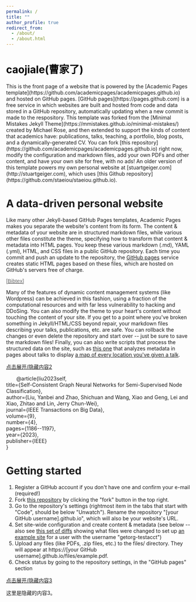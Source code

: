 ```yaml
---
permalink: /
title: ""
author_profile: true
redirect_from: 
  - /about/
  - /about.html
---
```


<h1 style="color: #000000;"> caojiale(曹家了)</h1>
This is the front page of a website that is powered by the [Academic Pages template](https://github.com/academicpages/academicpages.github.io) and hosted on GitHub pages. [GitHub pages](https://pages.github.com) is a free service in which websites are built and hosted from code and data stored in a GitHub repository, automatically updating when a new commit is made to the respository. This template was forked from the [Minimal Mistakes Jekyll Theme](https://mmistakes.github.io/minimal-mistakes/) created by Michael Rose, and then extended to support the kinds of content that academics have: publications, talks, teaching, a portfolio, blog posts, and a dynamically-generated CV. You can fork [this repository](https://github.com/academicpages/academicpages.github.io) right now, modify the configuration and markdown files, add your own PDFs and other content, and have your own site for free, with no ads! An older version of this template powers my own personal website at [stuartgeiger.com](http://stuartgeiger.com), which uses [this Github repository](https://github.com/staeiou/staeiou.github.io).


A data-driven personal website
======
Like many other Jekyll-based GitHub Pages templates, Academic Pages makes you separate the website's content from its form. The content & metadata of your website are in structured markdown files, while various other files constitute the theme, specifying how to transform that content & metadata into HTML pages. You keep these various markdown (.md), YAML (.yml), HTML, and CSS files in a public GitHub repository. Each time you commit and push an update to the repository, the [GitHub pages](https://pages.github.com/) service creates static HTML pages based on these files, which are hosted on GitHub's servers free of charge.
<P>
<SCRIPT type=text/javascript>
<!--
// Toggle Display of BibTeX
function toggleBibtex(articleid) {
  var bib = document.getElementById(articleid);
  // Toggle
    if(bib.style.display == "none") {
      bib.style.display = "";
    }
    else {
      bib.style.display = "none";
    }
}
-->
</SCRIPT>

<SCRIPT type=text/javascript>

  var _gaq = _gaq || [];
  _gaq.push(['_setAccount', 'UA-40926388-1']);
  _gaq.push(['_trackPageview']);

  (function() {
    var ga = document.createElement('script'); ga.type = 'text/javascript'; ga.async = true;
    ga.src = ('https:' == document.location.protocol ? 'https://ssl' : 'http://www') + '.google-analytics.com/ga.js';
    var s = document.getElementsByTagName('script')[0]; s.parentNode.insertBefore(ga, s);
  })();

</SCRIPT>
</P>
<a href="javascript:toggleBibtex('cao2021pedsurvey')"  target=_self><font color="dimgray" face="Arial" style="font-size: 11pt;">[Bibtex]</font></a>
<div id=cao2021pedsurvey class=blockcontent style="DISPLAY: none">
<pre>
@article{cao2021pedsurvey,
  title={From Handcrafted to Deep Features for Pedestrian Detection: A Survey},
  author={Jiale Cao and Yanwei Pang and Jin Xie and Fahad Shahbaz Khan and Ling Shao},
  journal={arXiv:2010.00456},
  year={2021},
}
</pre></div>
 
Many of the features of dynamic content management systems (like Wordpress) can be achieved in this fashion, using a fraction of the computational resources and with far less vulnerability to hacking and DDoSing. You can also modify the theme to your heart's content without touching the content of your site. If you get to a point where you've broken something in Jekyll/HTML/CSS beyond repair, your markdown files describing your talks, publications, etc. are safe. You can rollback the changes or even delete the repository and start over -- just be sure to save the markdown files! Finally, you can also write scripts that process the structured data on the site, such as [this one](https://github.com/academicpages/academicpages.github.io/blob/master/talkmap.ipynb) that analyzes metadata in pages about talks to display [a map of every location you've given a talk](https://academicpages.github.io/talkmap.html).




<a href="#" class="custom-link" onclick="toggleContent('content2'); return false;">点击展开/隐藏内容2<br></a>
<div id="content2" class="hidden-content">
   <div id="liu2023self" class="hidden-content">
  <p style="text-indent: 2em;">@article{liu2023self,<br>
      title={Self-Consistent Graph Neural Networks for Semi-Supervised Node Classification},<br>
      author={Liu, Yanbei and Zhao, Shichuan and Wang, Xiao and Geng, Lei and Xiao, Zhitao and Lin, Jerry Chun-Wei},<br>
      journal={IEEE Transactions on Big Data},<br>
      volume={9},<br>
      number={4},<br>
      pages={1186--1197},<br>
      year={2023},<br>
      publisher={IEEE}<br>
}</p>
</div>  



Getting started
======
1. Register a GitHub account if you don't have one and confirm your e-mail (required!)
1. Fork [this repository](https://github.com/academicpages/academicpages.github.io) by clicking the "fork" button in the top right. 
1. Go to the repository's settings (rightmost item in the tabs that start with "Code", should be below "Unwatch"). Rename the repository "[your GitHub username].github.io", which will also be your website's URL.
1. Set site-wide configuration and create content & metadata (see below -- also see [this set of diffs](http://archive.is/3TPas) showing what files were changed to set up [an example site](https://getorg-testacct.github.io) for a user with the username "getorg-testacct")
1. Upload any files (like PDFs, .zip files, etc.) to the files/ directory. They will appear at https://[your GitHub username].github.io/files/example.pdf.  
1. Check status by going to the repository settings, in the "GitHub pages" section

<a href="#" class="custom-link" onclick="toggleContent('content3'); return false;">点击展开/隐藏内容3<br></a>
<div id="content3" class="hidden-content">
    这里是隐藏的内容3。
</div>  

<script>
function toggleContent(contentId) {
    var content = document.getElementById(contentId);
    if (content.style.display === 'none') {
        content.style.display = 'block';
    } else {
        content.style.display = 'none';
    }
}
</script>

</body>
</html>
